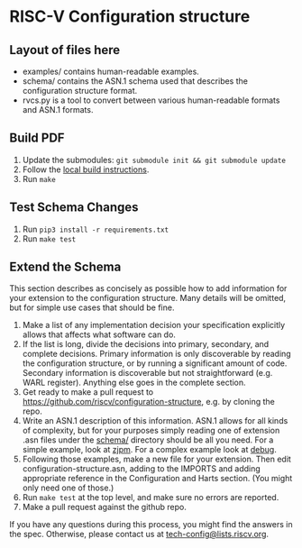 # RISC-V Configuration structure

## Layout of files here
- examples/ contains human-readable examples.
- schema/ contains the ASN.1 schema used that describes the configuration structure
  format.
- rvcs.py is a tool to convert between various human-readable formats and ASN.1
  formats.

## Build PDF

1. Update the submodules: `git submodule init && git submodule update`
2. Follow the [local build
instructions](https://github.com/riscv/docs-dev-guide/blob/main/local_build.md).
3. Run `make`

## Test Schema Changes

1. Run `pip3 install -r requirements.txt`
2. Run `make test`

## Extend the Schema

This section describes as concisely as possible how to add information for your
extension to the configuration structure. Many details will be omitted, but for
simple use cases that should be fine.

1. Make a list of any implementation decision your specification explicitly
allows that affects what software can do.
2. If the list is long, divide the decisions into primary, secondary, and
complete decisions. Primary information is only discoverable by reading the
configuration structure, or by running a significant amount of code. Secondary
information is discoverable but not straightforward (e.g. WARL register).
Anything else goes in the complete section.
3. Get ready to make a pull request to
https://github.com/riscv/configuration-structure, e.g. by cloning the repo.
4. Write an ASN.1 description of this information. ASN.1 allows for all kinds of
complexity, but for your purposes simply reading one of extension .asn files
under the [schema/](https://github.com/riscv/configuration-structure/tree/master/schema) directory should be all you need. For a simple example, look
at [zjpm](https://github.com/riscv/configuration-structure/blob/master/schema/zjpm-extension.asn). For a complex example look at [debug](https://github.com/riscv/configuration-structure/blob/master/schema/debug-extension.asn).
5. Following those examples, make a new file for your extension. Then edit
configuration-structure.asn, adding to the IMPORTS and adding appropriate
reference in the Configuration and Harts section. (You might only need one of
those.)
6. Run `make test` at the top level, and make sure no errors are reported.
7. Make a pull request against the github repo.

If you have any questions during this process, you might find the answers
in the spec. Otherwise, please contact us at
tech-config@lists.riscv.org.
